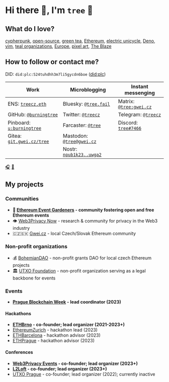# Hi there 👋, I'm `tree` 🌴

## What do I love?
[cypherpunk](https://en.wikipedia.org/wiki/Cypherpunk), [open-source](https://en.wikipedia.org/wiki/Open-source_software), [green tea](https://en.wikipedia.org/wiki/Green_tea), [Ethereum](https://ethereum.org/), [electric unicycle](https://en.wikipedia.org/wiki/Electric_unicycle), [Deno](https://deno.com/runtime), [vim](https://www.vim.org/), [teal organizations](https://reinventingorganizationswiki.com/en/), [Europe](https://en.wikipedia.org/wiki/Europe), [pixel art](https://www.eboy.com/), [The Blaze](https://www.youtube.com/watch?v=G6K_hkVdQgw)

## How to follow or contact me?

DID: `did:plc:524tuhdhh3m7li5gycdn6boe` ([did:plc](https://atproto.com/specs/did-plc))

| Work | Microblogging | Instant messenging |
| --- | --- | --- |
| ENS: [`treecz.eth`](https://app.ens.domains/treecz.eth)| Bluesky: [`@tree.fail`](https://staging.bsky.app/profile/did:plc:524tuhdhh3m7li5gycdn6boe) | Matrix: [`@tree:gwei.cz`](https://matrix.to/#/@tree:gwei.cz)
| GitHub: [`@burningtree`](https://github.com/burningtree) | Twitter: [`@treecz`](https://twitter.com/treecz) | Telegram: [`@treecz`](https://t.me/treecz) |
| Pinboard: [`u:burningtree`](https://pinboard.in/u:burningtree) | Farcaster: [`@tree`](https://fcast.me/tree) | Discord: [`tree#7466`](https://discordapp.com/users/397625533283958787) |
| Gitea: [`git.gwei.cz/tree`](https://git.gwei.cz/tree)  | Mastodon: [`@tree@gwei.cz`](https://social.gwei.cz/@tree) | |
| | Nostr: [`npub1k23..uwga2`](https://coracle.social/people/npub1k23nutfrjhts0f23lszraskm3dj4h7lyj4h2m7km6c26zrm7rfeqguwga2/notes) | |

[🎧](https://www.last.fm/user/burning-tree) [🍿](https://trakt.tv/users/tree)

## My projects

### Communities
- **🌱 [Ethereum Event Gardeners](https://about.ethevents.club/) - community fostering open and free Ethereum events**
- 👁️ [Web3Privacy Now](https://web3privacy.info) - research & community for privacy in the Web3 industry
- 🇨🇿🇸🇰 [Gwei.cz](https://gwei.cz/) - local Czech/Slovak Ethereum community

### Non-profit organizations
- 💰 [BohemianDAO](https://bohemiandao.cz/) - non-profit grants DAO for local czech Ethereum projects
- 🏛️ [UTXO Foundation](https://utxo.foundation/) - non-profit organization serving as a legal backbone for events

### Events
- **[Prague Blockchain Week](http://prgblockweek.com/) - lead coordinator (2023)**

#### Hackathons
- **[ETHBrno](https://ethbrno.cz/) - co-founder; lead organizer (2021-2023+)**
- [EthereumZurich](https://ethereumzuri.ch/) - hackathon lead (2023)
- [ETHBarcelona](https://ethbarcelona.com/) - hackathon advisor (2023)
- [ETHPrague](https://ethprague.com) - hackathon advisor (2023)

#### Conferences
- **[Web3Privacy Events](https://github.com/web3privacy/events) - co-founder; lead organizer (2023+)**
- **[L2Loft](https://l2loft.com) - co-founder; lead organizer (2023+)**
- [UTXO Prague](https://utxo.cz/) - co-founder; lead organizer (2022); currently inactive

<!--
**burningtree/burningtree** is a ✨ _special_ ✨ repository because its `README.md` (this file) appears on your GitHub profile.

Here are some ideas to get you started:

- 🔭 I’m currently working on ...
- 🌱 I’m currently learning ...
- 👯 I’m looking to collaborate on ...
- 🤔 I’m looking for help with ...
- 💬 Ask me about ...
- 📫 How to reach me: ...
- 😄 Pronouns: ...
- ⚡ Fun fact: ...
-->
